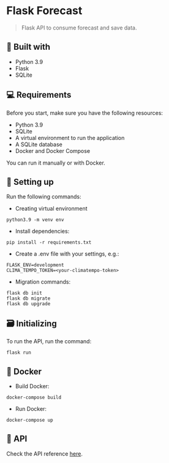# Flask Forecast

> Flask API to consume forecast and save data.

## 🧬 Built with

* Python 3.9
* Flask
* SQLite

## 💻 Requirements

Before you start, make sure you have the following resources:

* Python 3.9
* SQLite
* A virtual environment to run the application
* A SQLite database
* Docker and Docker Compose

You can run it manually or with Docker.

## 🚀 Setting up

Run the following commands:

- Creating virtual environment
```
python3.9 -m venv env
```

- Install dependencies:
```
pip install -r requirements.txt
```

- Create a .env file with your settings, e.g.:
```
FLASK_ENV=development
CLIMA_TEMPO_TOKEN=<your-climatempo-token>
```

- Migration commands:
```
flask db init
flask db migrate
flask db upgrade
```

## 🗃 Initializing

To run the API, run the command:

```
flask run
```

## 🐳 Docker

- Build Docker:
```
docker-compose build
```

- Run Docker:
```
docker-compose up
```

## 🛴 API

Check the API reference [here](API.md).

